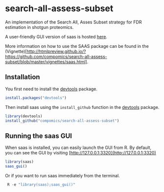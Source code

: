 # search-all-assess-subset
An implementation of the Search All, Asses Subset strategy for FDR estimation in shotgun proteomics.

A user-friendly GUI version of saas is hosted [here](http://iomics.ugent.be/saas/).

More information on how to use the SAAS package can be found in the (Vignette)[http://htmlpreview.github.io/?https://github.com/compomics/search-all-assess-subset/blob/master/vignettes/saas.html].

## Installation

 You first need to install the [devtools](https://cran.r-project.org/package=devtools) package.

```r
install.packages("devtools")
```

Then install saas using the `install_github` function in the
[devtools](https://cran.r-project.org/package=devtools) package.
```r
library(devtools)
install_github("compomics/search-all-assess-subset")
```

## Running the saas GUI

When saas is installed, you can easily launch the GUI from R.
By default, you can see the GUI by visiting [http://127.0.0.1:3320](http://127.0.0.1:3320)
```r
library(saas)
saas_gui()
```
Or if you want to run saas immediately from the terminal.
```r
 R -e "library(saas);saas_gui()"
```
